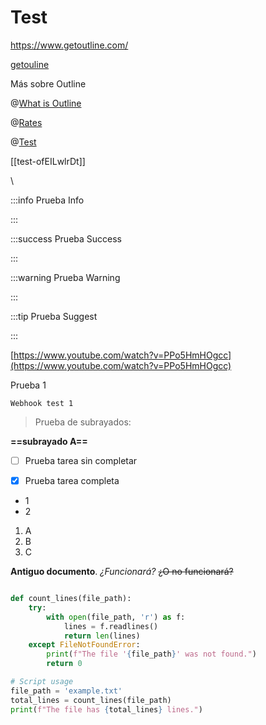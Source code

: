 # Test

<https://www.getoutline.com/>

[getouline](https://www.getoutline.com/)

Más sobre Outline 


@[What is Outline](mention://86a84a82-c184-42ff-9ac0-2138441227bb/document/7d00e8ca-721f-4f44-a350-60983d9e2142) 

@[Rates](mention://c0578822-acb4-4137-8a8c-611a2011c33f/document/87961cfb-a462-420c-81a2-3068db905853) 

@[Test](mention://b9c44bc7-e479-4b77-9320-3193d1e0b50a/document/788b578a-f2ae-48fd-896c-84423824d6f7) 

[\[\[]()test-ofEILwlrDt\]\]


\

:::info
Prueba Info

:::


:::success
Prueba Success

:::


:::warning
Prueba Warning

:::


:::tip
Prueba Suggest

:::


[https://www.youtube.com/watch?v=PPo5HmHOgcc](https://www.youtube.com/watch?v=PPo5HmHOgcc)


Prueba 1


`Webhook test 1`

> Prueba de subrayados:

__==subrayado A==__


- [ ] Prueba tarea sin completar
- [x] Prueba tarea completa


* 1
* 2



1. A
2. B
3. C


**Antiguo documento**. *¿Funcionará?* ~~¿O no funcionará?~~

```python

def count_lines(file_path):
    try:
        with open(file_path, 'r') as f:
            lines = f.readlines()
            return len(lines)
    except FileNotFoundError:
        print(f"The file '{file_path}' was not found.")
        return 0

# Script usage
file_path = 'example.txt'
total_lines = count_lines(file_path)
print(f"The file has {total_lines} lines.")
```